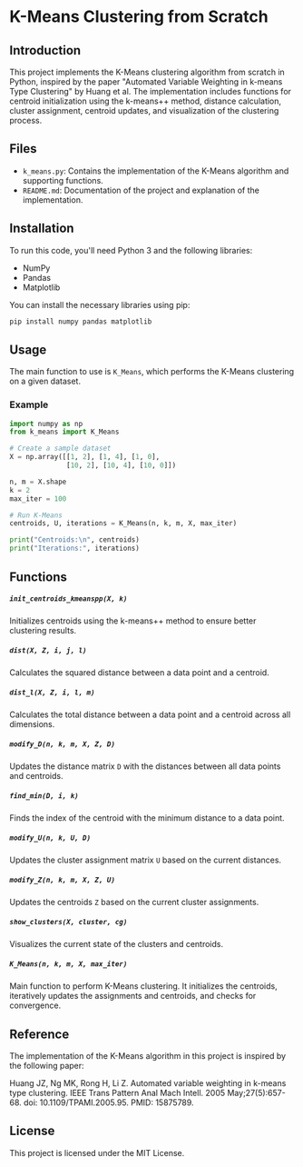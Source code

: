 
# K-Means Clustering from Scratch

## Introduction

This project implements the K-Means clustering algorithm from scratch in Python, inspired by the paper "Automated Variable Weighting in k-means Type Clustering" by Huang et al. The implementation includes functions for centroid initialization using the k-means++ method, distance calculation, cluster assignment, centroid updates, and visualization of the clustering process.

## Files

- `k_means.py`: Contains the implementation of the K-Means algorithm and supporting functions.
- `README.md`: Documentation of the project and explanation of the implementation.

## Installation

To run this code, you'll need Python 3 and the following libraries:

- NumPy
- Pandas
- Matplotlib

You can install the necessary libraries using pip:

```bash
pip install numpy pandas matplotlib
```

## Usage

The main function to use is `K_Means`, which performs the K-Means clustering on a given dataset.

### Example

```python
import numpy as np
from k_means import K_Means

# Create a sample dataset
X = np.array([[1, 2], [1, 4], [1, 0],
              [10, 2], [10, 4], [10, 0]])

n, m = X.shape
k = 2
max_iter = 100

# Run K-Means
centroids, U, iterations = K_Means(n, k, m, X, max_iter)

print("Centroids:\n", centroids)
print("Iterations:", iterations)
```

## Functions

##### `init_centroids_kmeanspp(X, k)`

Initializes centroids using the k-means++ method to ensure better clustering results.

##### `dist(X, Z, i, j, l)`

Calculates the squared distance between a data point and a centroid.

##### `dist_l(X, Z, i, l, m)`

Calculates the total distance between a data point and a centroid across all dimensions.

##### `modify_D(n, k, m, X, Z, D)`

Updates the distance matrix `D` with the distances between all data points and centroids.

##### `find_min(D, i, k)`

Finds the index of the centroid with the minimum distance to a data point.

##### `modify_U(n, k, U, D)`

Updates the cluster assignment matrix `U` based on the current distances.

##### `modify_Z(n, k, m, X, Z, U)`

Updates the centroids `Z` based on the current cluster assignments.

##### `show_clusters(X, cluster, cg)`

Visualizes the current state of the clusters and centroids.

##### `K_Means(n, k, m, X, max_iter)`

Main function to perform K-Means clustering. It initializes the centroids, iteratively updates the assignments and centroids, and checks for convergence.

## Reference

The implementation of the K-Means algorithm in this project is inspired by the following paper:

Huang JZ, Ng MK, Rong H, Li Z. Automated variable weighting in k-means type clustering. IEEE Trans Pattern Anal Mach Intell. 2005 May;27(5):657-68. doi: 10.1109/TPAMI.2005.95. PMID: 15875789.

## License

This project is licensed under the MIT License.

